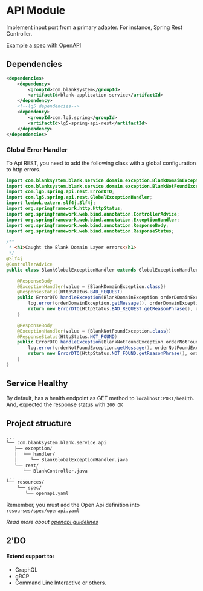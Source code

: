 # API Module

Implement input port from a primary adapter. For instance, Spring Rest Controller.

[Example a spec with OpenAPI][2]


## Dependencies
```xml title="pom.xml" linenums="1" hl_lines="9"
<dependencies>
    <dependency>
        <groupId>com.blanksystem</groupId>
        <artifactId>blank-application-service</artifactId>
    </dependency>
    <!--lg5 dependencies-->
    <dependency>
        <groupId>com.lg5.spring</groupId>
        <artifactId>lg5-spring-api-rest</artifactId>
    </dependency>
</dependencies>
```
### Global Error Handler
To Api REST, you need to add the following class with a global configuration to http errors.
```java linenums="1"
import com.blanksystem.blank.service.domain.exception.BlankDomainException;
import com.blanksystem.blank.service.domain.exception.BlankNotFoundException;
import com.lg5.spring.api.rest.ErrorDTO;
import com.lg5.spring.api.rest.GlobalExceptionHandler;
import lombok.extern.slf4j.Slf4j;
import org.springframework.http.HttpStatus;
import org.springframework.web.bind.annotation.ControllerAdvice;
import org.springframework.web.bind.annotation.ExceptionHandler;
import org.springframework.web.bind.annotation.ResponseBody;
import org.springframework.web.bind.annotation.ResponseStatus;

/**
 * <h1>Caught the Blank Domain Layer errors</h1>
 */
@Slf4j
@ControllerAdvice
public class BlankGlobalExceptionHandler extends GlobalExceptionHandler {

    @ResponseBody
    @ExceptionHandler(value = {BlankDomainException.class})
    @ResponseStatus(HttpStatus.BAD_REQUEST)
    public ErrorDTO handleException(BlankDomainException orderDomainException) {
        log.error(orderDomainException.getMessage(), orderDomainException);
        return new ErrorDTO(HttpStatus.BAD_REQUEST.getReasonPhrase(), orderDomainException.getMessage());
    }

    @ResponseBody
    @ExceptionHandler(value = {BlankNotFoundException.class})
    @ResponseStatus(HttpStatus.NOT_FOUND)
    public ErrorDTO handleException(BlankNotFoundException orderNotFoundException) {
        log.error(orderNotFoundException.getMessage(), orderNotFoundException);
        return new ErrorDTO(HttpStatus.NOT_FOUND.getReasonPhrase(), orderNotFoundException.getMessage());
    }
}
```
## Service Healthy
By default, has a health endpoint as GET method to `localhost:PORT/health`.     
And, expected the response status with `200 OK`
## Project structure
```markdown linenums="1" hl_lines="11"
...
└── com.blanksystem.blank.service.api
   ├── exception/
   │  └── handler/
   │     └── BlankGlobalExceptionHandler.java
   └── rest/
      └── BlankController.java
...
└── resources/
    └── spec/
       └── openapi.yaml
``` 
Remember, you must add the Open Api definition into `resourses/spec/openapi.yaml`

_Read more about [openapi guidelines][1]_ 


## 2'DO
#### Extend support to:
* GraphQL
* gRCP
* Command Line Interactive or others.

[1]: https://lufgarciaqu.medium.com
[2]: https://blank-service-atdd.web.app/openapi/